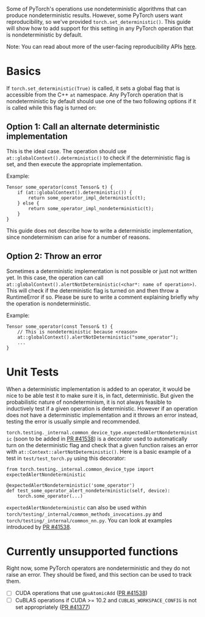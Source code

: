 Some of PyTorch's operations use nondeterministic algorithms that can produce nondeterministic results. However, some PyTorch users want reproducibility, so we've provided `torch.set_deterministic()`. This guide will show how to add support for this setting in any PyTorch operation that is nondeterministic by default.

Note: You can read about more of the user-facing reproducibility APIs [here](https://github.com/pytorch/pytorch/blob/master/docs/source/notes/randomness.rst).

# Basics

If `torch.set_deterministic(True)` is called, it sets a global flag that is accessible from the C++ `at` namespace. Any PyTorch operation that is nondeterministic by default should use one of the two following options if it is called while this flag is turned on:

## Option 1: Call an alternate deterministic implementation

This is the ideal case. The operation should use `at::globalContext().deterministic()` to check if the deterministic flag is set, and then execute the appropriate implementation.

Example:

```
Tensor some_operator(const Tensor& t) {
    if (at::globalContext().deterministic()) {
        return some_operator_impl_deterministic(t);
    } else {
        return some_operator_impl_nondeterministic(t);
    }
}
```

This guide does not describe how to write a deterministic implementation, since nondeterminism can arise for a number of reasons.

## Option 2: Throw an error

Sometimes a deterministic implementation is not possible or just not written yet. In this case, the operation can call `at::globalContext().alertNotDeterministic(<char*: name of operation>)`. This will check if the deterministic flag is turned on and then throw a RuntimeError if so. Please be sure to write a comment explaining briefly why the operation is nondeterministic.

Example:

```
Tensor some_operator(const Tensor& t) {
    // This is nondeterministic because <reason>
    at::globalContext().alertNotDeterministic("some_operator");
    ...
}
```

# Unit Tests

When a deterministic implementation is added to an operator, it would be nice to be able test it to make sure it is, in fact, deterministic. But given the probabilistic nature of nondeterminism, it is not always feasible to inductively test if a given operation is deterministic. However if an operation does not have a deterministic implementation and it throws an error instead, testing the error is usually simple and recommended.

`torch.testing._internal.common_device_type.expectedAlertNondeterministic` (soon to be added in [PR #41538](https://github.com/pytorch/pytorch/pull/41538)) is a decorator used to automatically turn on the deterministic flag and check that a given function raises an error with `at::Context::alertNotDeterministic()`. Here is a basic example of a test in `test/test_torch.py` using this decorator:

```
from torch.testing._internal.common_device_type import expectedAlertNondeterministic

@expectedAlertNondeterministic('some_operator')
def test_some_operator_alert_nondeterministic(self, device):
    torch.some_operator(...)
```

`expectedAlertNondeterministic` can also be used within `torch/testing/_internal/common_methods_invocations.py` and `torch/testing/_internal/common_nn.py`. You can look at examples introduced by [PR #41538](https://github.com/pytorch/pytorch/pull/41538).

# Currently unsupported functions

Right now, some PyTorch operators are nondeterministic and they do not raise an error. They should be fixed, and this section can be used to track them.

- [ ] CUDA operations that use `gpuAtomicAdd` ([PR #41538](https://github.com/pytorch/pytorch/pull/41538))
- [ ] CuBLAS operations if CUDA >= 10.2 and `CUBLAS_WORKSPACE_CONFIG` is not set appropriately ([PR #41377](https://github.com/pytorch/pytorch/pull/41377))